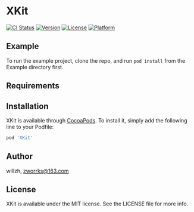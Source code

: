 # XKit

[![CI Status](https://img.shields.io/travis/willzh/XKit.svg?style=flat)](https://travis-ci.org/willzh/XKit)
[![Version](https://img.shields.io/cocoapods/v/XKit.svg?style=flat)](https://cocoapods.org/pods/XKit)
[![License](https://img.shields.io/cocoapods/l/XKit.svg?style=flat)](https://cocoapods.org/pods/XKit)
[![Platform](https://img.shields.io/cocoapods/p/XKit.svg?style=flat)](https://cocoapods.org/pods/XKit)

## Example

To run the example project, clone the repo, and run `pod install` from the Example directory first.

## Requirements

## Installation

XKit is available through [CocoaPods](https://cocoapods.org). To install
it, simply add the following line to your Podfile:

```ruby
pod 'XKit'
```

## Author

willzh, zworrks@163.com

## License

XKit is available under the MIT license. See the LICENSE file for more info.
